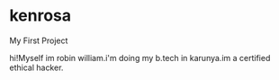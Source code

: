 # kenrosa
My First Project




hi!Myself im robin william.i'm doing my b.tech in karunya.im a certified ethical hacker.
